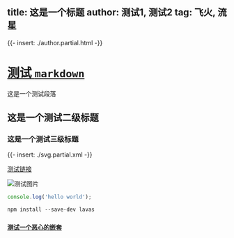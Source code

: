 title: 这是一个标题
author: 测试1, 测试2
tag: 飞火, 流星
----------------

{{- insert: ./author.partial.html -}}

# [测试 `markdown`](./index)

这是一个测试段落

<style>
.haha {background: #dcdcdc;}
.haha .lala {font-size: 1em}
</style>

## 这是一个测试二级标题

<style lang="stylus">
    $color-blue = #112211
    .a
        color #fff
        .c
            background-color $color-blue
</style>

### 这是一个测试三级标题

<div lala="sda">{{- insert: ./svg.partial.xml -}}</div>

[测试链接](./lavas/vue/foundation/hahaha.md)

![测试图片](./path/to/image.jpg)

```javascript
console.log('hello world');
```

```npm
npm install --save-dev lavas
```

### [`测试一个恶心的嵌套`](./haha)
